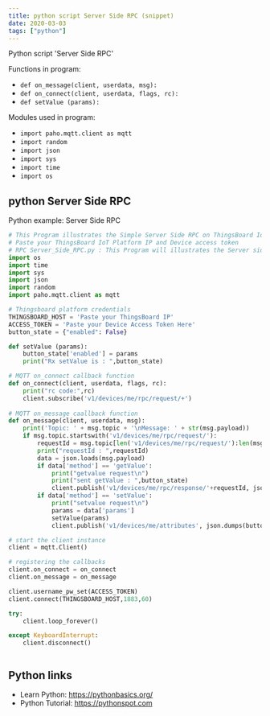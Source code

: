 ```yaml
---
title: python script Server Side RPC (snippet)
date: 2020-03-03
tags: ["python"]
---
```

Python script 'Server Side RPC'

Functions in program: 
* `def on_message(client, userdata, msg):`
* `def on_connect(client, userdata, flags, rc):`
* `def setValue (params):`

Modules used in program: 
* `import paho.mqtt.client as mqtt`
* `import random`
* `import json`
* `import sys`
* `import time`
* `import os`

## python Server Side RPC

Python example: Server Side RPC

```python
# This Program illustrates the Simple Server Side RPC on ThingsBoard IoT Platform
# Paste your ThingsBoard IoT Platform IP and Device access token
# RPC Server_Side_RPC.py : This Program will illustrates the Server side RPC
import os
import time
import sys
import json
import random
import paho.mqtt.client as mqtt

# Thingsboard platform credentials
THINGSBOARD_HOST = 'Paste your ThingsBoard IP'
ACCESS_TOKEN = 'Paste your Device Access Token Here'
button_state = {"enabled": False}

def setValue (params):
    button_state['enabled'] = params
    print("Rx setValue is : ",button_state)

# MQTT on_connect callback function
def on_connect(client, userdata, flags, rc):
    print("rc code:",rc)
    client.subscribe('v1/devices/me/rpc/request/+')
    
# MQTT on_message caallback function
def on_message(client, userdata, msg):
    print('Topic: ' + msg.topic + '\nMessage: ' + str(msg.payload))
    if msg.topic.startswith('v1/devices/me/rpc/request/'):
        requestId = msg.topic[len('v1/devices/me/rpc/request/'):len(msg.topic)]
        print("requestId : ",requestId)
        data = json.loads(msg.payload)
        if data['method'] == 'getValue':
            print("getvalue request\n")
            print("sent getValue : ",button_state)
            client.publish('v1/devices/me/rpc/response/'+requestId, json.dumps(button_state), 1)
        if data['method'] == 'setValue':
            print("setvalue request\n")
            params = data['params']
            setValue(params)
            client.publish('v1/devices/me/attributes', json.dumps(button_state), 1)

# start the client instance
client = mqtt.Client()

# registering the callbacks
client.on_connect = on_connect
client.on_message = on_message

client.username_pw_set(ACCESS_TOKEN)
client.connect(THINGSBOARD_HOST,1883,60)

try:
    client.loop_forever()

except KeyboardInterrupt:
    client.disconnect()



```

## Python links

- Learn Python: https://pythonbasics.org/
- Python Tutorial: https://pythonspot.com
